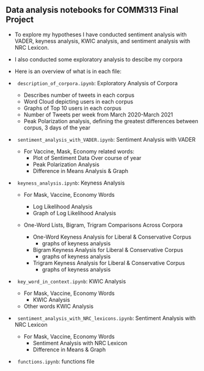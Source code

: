 ## Data analysis notebooks for COMM313 Final Project

* To explore my hypotheses I have conducted sentiment analysis with VADER, keyness analysis, KWIC analysis, and sentiment analysis with NRC Lexicon.

* I also conducted some exploratory analysis to descibe my corpora

* Here is an overview of what is in each file:

* ` description_of_corpora.ipynb`: Exploratory Analysis of Corpora

    * Describes number of tweets  in each corpus
    * Word Cloud depicting users in each corpus
    * Graphs of Top 10 users in each corpus
    * Number of Tweets per week from March 2020-March 2021
    * Peak Polarization analysis, defining the greatest differences between corpus, 3 days of the year


* ` sentiment_analysis_with_VADER.ipynb`: Sentiment Analysis with VADER
    
    * For Vaccine, Mask, Economy related words:
        * Plot of Sentiment Data Over course of year
        * Peak Polarization Analysis
        * Difference in Means Analysis & Graph
        
* ` keyness_analysis.ipynb`: Keyness Analysis

     * For Mask, Vaccine, Economy Words
         * Log Likelihood Analysis
         * Graph of Log Likelihood Analysis
         
     * One-Word Lists, Bigram, Trigram Comparisons Across Corpora
         * One-Word Keyness Analysis for Liberal & Conservative Corpus
             * graphs of keyness analysis
         * Bigram Keyness Analysis for Liberal & Conservative Corpus
             * graphs of keyness analysis
         * Trigram Keyness Analysis for Liberal & Conservative Corpus
             * graphs of keyness analysis
         
* ` key_word_in_context.ipynb`: KWIC Analysis

     *   For Mask, Vaccine, Economy Words
         *  KWIC Analysis
     *  Other words KWIC Analysis

* ` sentiment_analysis_with_NRC_lexicons.ipynb`: Sentiment Analysis with NRC Lexicon

     *  For Mask, Vaccine, Economy Words
         * Sentiment Analysis with NRC Lexicon
         * Difference in Means & Graph
 
 * ` functions.ipynb`: functions file
         
